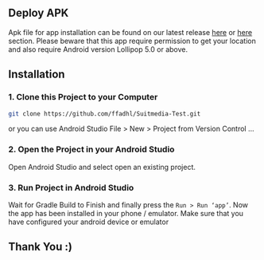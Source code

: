 ## Deploy APK
Apk file for app installation can be found on our latest release [here](https://github.com/ffadhl/Suitmedia-Test/releases/tag/v1.0.0) or [here](https://drive.google.com/file/d/1CDfuA7ux1EZwEghokNruXtPTfRviYbRf/view?usp=sharing) section. Please beware that this app require permission to get your location and also require Android version Lollipop 5.0 or above.

## Installation
### 1. Clone this Project to your Computer
```bash
git clone https://github.com/ffadhl/Suitmedia-Test.git
```
or you can use Android Studio 
File > New > Project from Version Control ...

### 2. Open the Project in your Android Studio
Open Android Studio and select open an existing project.

### 3. Run Project in Android Studio
Wait for Gradle Build to Finish and finally press the `Run > Run ‘app’`. Now the app has been installed in your phone / emulator. Make sure that you have configured your android device or emulator 

## Thank You :)
